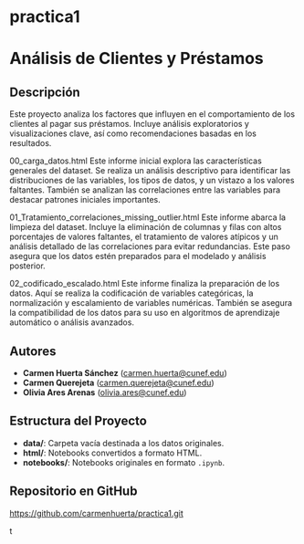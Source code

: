 # practica1
# Análisis de Clientes y Préstamos
## Descripción
Este proyecto analiza los factores que influyen en el comportamiento de los clientes al pagar sus préstamos. Incluye análisis exploratorios y visualizaciones clave, así como recomendaciones basadas en los resultados.

00_carga_datos.html
Este informe inicial explora las características generales del dataset. Se realiza un análisis descriptivo para identificar las distribuciones de las variables, los tipos de datos, y un vistazo a los valores faltantes. También se analizan las correlaciones entre las variables para destacar patrones iniciales importantes.

01_Tratamiento_correlaciones_missing_outlier.html
Este informe abarca la limpieza del dataset. Incluye la eliminación de columnas y filas con altos porcentajes de valores faltantes, el tratamiento de valores atípicos y un análisis detallado de las correlaciones para evitar redundancias. Este paso asegura que los datos estén preparados para el modelado y análisis posterior.

02_codificado_escalado.html
Este informe finaliza la preparación de los datos. Aquí se realiza la codificación de variables categóricas, la normalización y escalamiento de variables numéricas. También se asegura la compatibilidad de los datos para su uso en algoritmos de aprendizaje automático o análisis avanzados.

## Autores
- **Carmen Huerta Sánchez** (carmen.huerta@cunef.edu)
- **Carmen Querejeta** (carmen.querejeta@cunef.edu)
- **Olivia Ares Arenas** (olivia.ares@cunef.edu)

## Estructura del Proyecto
- **data/**: Carpeta vacía destinada a los datos originales.
- **html/**: Notebooks convertidos a formato HTML.
- **notebooks/**: Notebooks originales en formato `.ipynb`.


## Repositorio en GitHub
https://github.com/carmenhuerta/practica1.git

t
